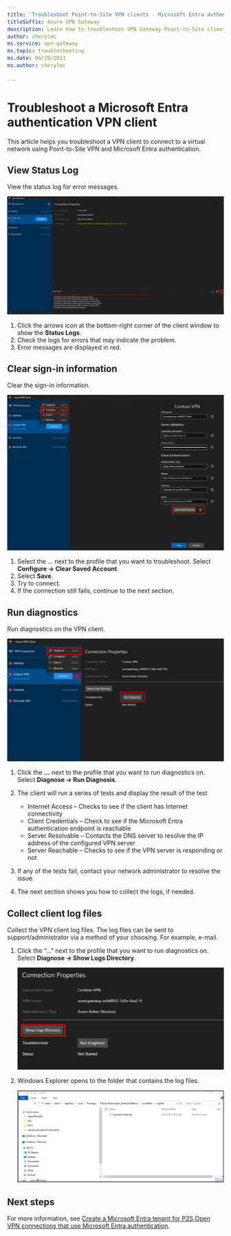 ```yaml
---
title: 'Troubleshoot Point-to-Site VPN clients - Microsoft Entra authentication'
titleSuffix: Azure VPN Gateway
description: Learn how to troubleshoot VPN Gateway Point-to-Site clients that use Microsoft Entra authentication.
author: cherylmc
ms.service: vpn-gateway
ms.topic: troubleshooting
ms.date: 04/29/2021
ms.author: cherylmc

---
```

# Troubleshoot a Microsoft Entra authentication VPN client

This article helps you troubleshoot a VPN client to connect to a virtual network using Point-to-Site VPN and Microsoft Entra authentication.

## <a name="status"></a>View Status Log

View the status log for error messages.

![logs](./media/troubleshoot-ad-vpn-client/1.png)

1. Click the arrows icon at the bottom-right corner of the client window to show the **Status Logs**.
2. Check the logs for errors that may indicate the problem.
3. Error messages are displayed in red.

## <a name="clear"></a>Clear sign-in information

Clear the sign-in information.

![sign in](./media/troubleshoot-ad-vpn-client/2.png)

1. Select the … next to the profile that you want to troubleshoot. Select **Configure -> Clear Saved Account**.
2. Select **Save**.
3. Try to connect.
4. If the connection still fails, continue to the next section.

## <a name="diagnostics"></a>Run diagnostics

Run diagnostics on the VPN client.

![diagnostics](./media/troubleshoot-ad-vpn-client/3.png)

1. Click the **…** next to the profile that you want to run diagnostics on. Select **Diagnose -> Run Diagnosis**.
2. The client will run a series of tests and display the result of the test

   * Internet Access – Checks to see if the client has Internet connectivity
   * Client Credentials – Check to see if the Microsoft Entra authentication endpoint is reachable
   * Server Resolvable – Contacts the DNS server to resolve the IP address of the configured VPN server
   * Server Reachable – Checks to see if the VPN server is responding or not
3. If any of the tests fail, contact your network administrator to resolve the issue.
4. The next section shows you how to collect the logs, if needed.

## <a name="logfiles"></a>Collect client log files

Collect the VPN client log files. The log files can be sent to support/administrator via a method of your choosing. For example, e-mail.

1. Click the “…” next to the profile that you want to run diagnostics on. Select **Diagnose -> Show Logs Directory**.

   ![show logs](./media/troubleshoot-ad-vpn-client/4.png)
2. Windows Explorer opens to the folder that contains the log files.

   ![view file](./media/troubleshoot-ad-vpn-client/5.png)

## Next steps

For more information, see [Create a Microsoft Entra tenant for P2S Open VPN connections that use Microsoft Entra authentication](openvpn-azure-ad-tenant.md).
